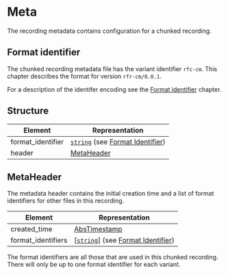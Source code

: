 # Meta

The recording metadata contains configuration for a chunked recording.

## Format identifier

The chunked recording metadata file has the variant identifier `rfc-cm`. This chapter describes the
format for version `rfr-cm/0.0.1`.

For a description of the identifer encoding see the [Format identifier](format-identifier.md)
chapter.

## Structure

| Element            | Representation                       |
|--------------------|--------------------------------------|
| format\_identifier | [`string`] (see [Format Identifier]) |
| header             | [MetaHeader]                         |


## MetaHeader

The metadata header contains the initial creation time and a list of format identifiers for other
files in this recording.

| Element             | Representation                           |
|---------------------|------------------------------------------|
| created\_time       | [AbsTimestamp]                           |
| format\_identifiers | \[[`string`]\] (see [Format Identifier]) |

The format identifiers are all those that are used in this chunked recording. There will only be up
to one format identifier for each variant.

[Format Identifier]: #format-identifier

[MetaHeader]: #metaheader
[AbsTimestamp]: common.md#abstimestamp

[`string`]: https://postcard.jamesmunns.com/wire-format#15---string
